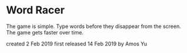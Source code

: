 # Word Racer
The game is simple. Type words before they disappear from the screen. The game gets faster over time.

created 2 Feb 2019
first released 14 Feb 2019
by Amos Yu
